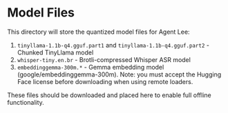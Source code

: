 # Model Files

This directory will store the quantized model files for Agent Lee:

1. `tinyllama-1.1b-q4.gguf.part1` and `tinyllama-1.1b-q4.gguf.part2` - Chunked TinyLlama model
2. `whisper-tiny.en.br` - Brotli-compressed Whisper ASR model
3. `embeddinggemma-300m.*` - Gemma embedding model (google/embeddinggemma-300m). Note: you must accept the Hugging Face license before downloading when using remote loaders.

These files should be downloaded and placed here to enable full offline functionality.